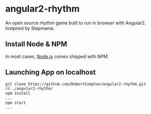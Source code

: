 # angular2-rhythm

An open source rhythm game built to run in browser with Angular2. Instpired by Stepmania.

## Install Node & NPM

In most cases, [Node.js](https://nodejs.org/en/) comes shipped with NPM.

## Launching App on localhost

```bash
git clone https://github.com/RobertCompton/angular2-rhythm.git
cd ./angular2-rhythm/
npm install
...
npm start
...
```
